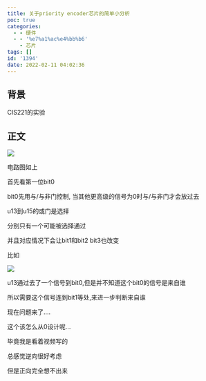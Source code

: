 ```yaml
---
title: 关于priority encoder芯片的简单小分析
poc: true
categories:
  - - 硬件
  - - '%e7%a1%ac%e4%bb%b6'
    - 芯片
tags: []
id: '1394'
date: 2022-02-11 04:02:36
---
```


## 背景

CIS221的实验

## 正文

![](https://raw.githubusercontent.com/Valkierja/ALLPIC/main/img/202303172110571.png)

电路图如上

首先看第一位bit0

bit0先用与/与非门控制, 当其他更高级的信号为0时与/与非门才会放过去

u13到u15的或门是选择

分别只有一个可能被选择通过

并且对应情况下会让bit1和bit2 bit3也改变

比如

![](https://raw.githubusercontent.com/Valkierja/ALLPIC/main/img/202303172110485.png)

u13通过去了一个信号到bit0,但是并不知道这个bit0的信号是来自谁

所以需要这个信号连到bit1等处,来进一步判断来自谁

现在问题来了....

这个该怎么从0设计呢...

毕竟我是看着视频写的

总感觉逆向很好考虑

但是正向完全想不出来